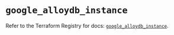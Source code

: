# `google_alloydb_instance`

Refer to the Terraform Registry for docs: [`google_alloydb_instance`](https://registry.terraform.io/providers/hashicorp/google/6.5.0/docs/resources/alloydb_instance).
